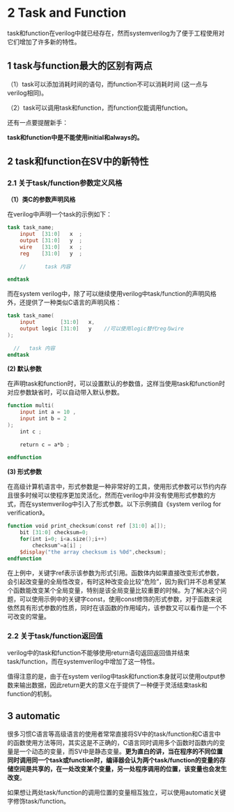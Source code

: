 # 2 Task and Function      

​    task和function在verilog中就已经存在，然而systemverilog为了便于工程使用对它们增加了许多新的特性。

## 1 task与function最大的区别有两点       

（1）task可以添加消耗时间的语句，而function不可以消耗时间 (这一点与verilog相同)。    

（2）task可以调用task和function，而function仅能调用function。

还有一点要提醒新手：

**task和function中是不能使用initial和always的。**      



## 2 task和function在SV中的新特性    

### 2.1 关于task/function参数定义风格     
**（1）类C的参数声明风格**      

在verilog中声明一个task的示例如下：

```   verilog
task task_name;
    input  [31:0]   x  ;
    output [31:0]   y  ;
    wire   [31:0]   x  ;
    reg    [31:0]   y  ;
    
    //      task 内容
    
endtask   
```

而在system verilog中，除了可以继续使用verilog中task/function的声明风格外，还提供了一种类似C语言的声明风格：

```verilog
task task_name(
    input        [31:0]   x,
    output logic [31:0]   y    //可以使用logic替代reg与wire
);
    
  //   task 内容  
endtask
```

**(2) 默认参数**         

在声明task和function时，可以设置默认的参数值，这样当使用task和function时对应参数缺省时，可以自动带入默认参数。     

```verilog
function multi(
	input int a = 10 ,
    input int b = 2  
);
    int c ;
    
    return c = a*b ;
    
endfunction
```

  **(3) 形式参数**   

在高级计算机语言中，形式参数是一种非常好的工具，使用形式参数可以节约内存且很多时候可以使程序更加灵活化，然而在verilog中并没有使用形式参数的方式，而在systemverilog中引入了形式参数。以下示例摘自《system verilog for verification》。


```verilog
function void print_checksum(const ref [31:0] a[]);
    bit [31:0] checksum=0;
    for(int i=0; i<a.size();i++)
        checksum^=a[i] ;
    $display("the array checksum is %0d",checksum);   
endfunction
```

在上例中，关键字ref表示该参数为形式引用。函数体内如果直接改变形式参数，会引起改变量的全局性改变，有时这种改变会比较“危险”，因为我们并不总希望某个函数能改变某个全局变量，特别是该全局变量比较重要的时候。为了解决这个问题，可以使用示例中的关键字const，使用const修饰的形式参数，对于函数来说依然具有形式参数的性质，同时在该函数的作用域内，该参数又可以看作是一个不可改变的常量。     




### 2.2 关于task/function返回值      

verilog中的task和function不能够使用return语句返回返回值并结束task/function，而在systemverilog中增加了这一特性。

值得注意的是，由于在system verilog中task和function本身就可以使用output参数来输出数据，因此return更大的意义在于提供了一种便于灵活结束task和function的机制。     



##  3 automatic    

很多习惯C语言等高级语言的使用者常常直接将SV中的task/function和C语言中的函数使用方法等同，其实这是不正确的，C语言同时调用多个函数时函数内的变量是一个动态的变量，而SV中是静态变量。**更为直白的讲，当在程序的不同位置同时调用同一个task或function时，编译器会认为两个task/function的变量的存储空间是共享的，在一处改变某个变量，另一处程序调用的位置，该变量也会发生改变**。    

如果想让两处task/function的调用位置的变量相互独立，可以使用automatic关键字修饰task/function。

 

